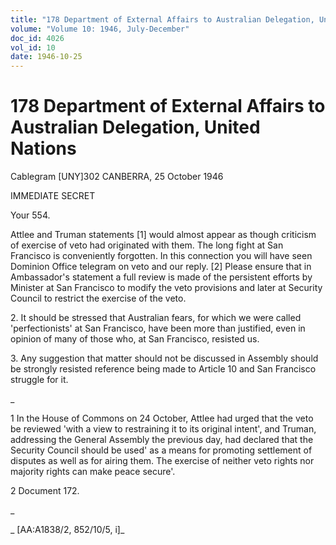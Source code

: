 ```yaml
---
title: "178 Department of External Affairs to Australian Delegation, United Nations"
volume: "Volume 10: 1946, July-December"
doc_id: 4026
vol_id: 10
date: 1946-10-25
---
```


# 178 Department of External Affairs to Australian Delegation, United Nations

Cablegram [UNY]302 CANBERRA, 25 October 1946

IMMEDIATE SECRET

Your 554.

Attlee and Truman statements [1] would almost appear as though criticism of exercise of veto had originated with them. The long fight at San Francisco is conveniently forgotten. In this connection you will have seen Dominion Office telegram on veto and our reply. [2] Please ensure that in Ambassador's statement a full review is made of the persistent efforts by Minister at San Francisco to modify the veto provisions and later at Security Council to restrict the exercise of the veto.

2\. It should be stressed that Australian fears, for which we were called 'perfectionists' at San Francisco, have been more than justified, even in opinion of many of those who, at San Francisco, resisted us.

3\. Any suggestion that matter should not be discussed in Assembly should be strongly resisted reference being made to Article 10 and San Francisco struggle for it.

_

1 In the House of Commons on 24 October, Attlee had urged that the veto be reviewed 'with a view to restraining it to its original intent', and Truman, addressing the General Assembly the previous day, had declared that the Security Council should be used' as a means for promoting settlement of disputes as well as for airing them. The exercise of neither veto rights nor majority rights can make peace secure'.

2 Document 172.

_

_ [AA:A1838/2, 852/10/5, i]_
